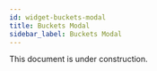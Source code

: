 ```yaml
---
id: widget-buckets-modal
title: Buckets Modal
sidebar_label: Buckets Modal
---
```


This document is under construction.